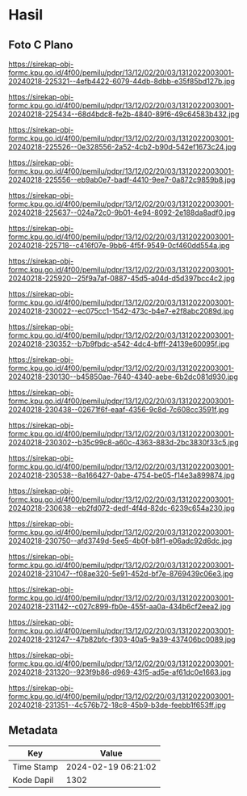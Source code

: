 # Hasil

## Foto C Plano

https://sirekap-obj-formc.kpu.go.id/4f00/pemilu/pdpr/13/12/02/20/03/1312022003001-20240218-225321--4efb4422-6079-44db-8dbb-e35f85bd127b.jpg

https://sirekap-obj-formc.kpu.go.id/4f00/pemilu/pdpr/13/12/02/20/03/1312022003001-20240218-225434--68d4bdc8-fe2b-4840-89f6-49c64583b432.jpg

https://sirekap-obj-formc.kpu.go.id/4f00/pemilu/pdpr/13/12/02/20/03/1312022003001-20240218-225526--0e328556-2a52-4cb2-b90d-542ef1673c24.jpg

https://sirekap-obj-formc.kpu.go.id/4f00/pemilu/pdpr/13/12/02/20/03/1312022003001-20240218-225556--eb9ab0e7-badf-4410-9ee7-0a872c9859b8.jpg

https://sirekap-obj-formc.kpu.go.id/4f00/pemilu/pdpr/13/12/02/20/03/1312022003001-20240218-225637--024a72c0-9b01-4e94-8092-2e188da8adf0.jpg

https://sirekap-obj-formc.kpu.go.id/4f00/pemilu/pdpr/13/12/02/20/03/1312022003001-20240218-225718--c416f07e-9bb6-4f5f-9549-0cf460dd554a.jpg

https://sirekap-obj-formc.kpu.go.id/4f00/pemilu/pdpr/13/12/02/20/03/1312022003001-20240218-225920--25f9a7af-0887-45d5-a04d-d5d397bcc4c2.jpg

https://sirekap-obj-formc.kpu.go.id/4f00/pemilu/pdpr/13/12/02/20/03/1312022003001-20240218-230022--ec075cc1-1542-473c-b4e7-e2f8abc2089d.jpg

https://sirekap-obj-formc.kpu.go.id/4f00/pemilu/pdpr/13/12/02/20/03/1312022003001-20240218-230352--b7b9fbdc-a542-4dc4-bfff-24139e60095f.jpg

https://sirekap-obj-formc.kpu.go.id/4f00/pemilu/pdpr/13/12/02/20/03/1312022003001-20240218-230130--b45850ae-7640-4340-aebe-6b2dc081d930.jpg

https://sirekap-obj-formc.kpu.go.id/4f00/pemilu/pdpr/13/12/02/20/03/1312022003001-20240218-230438--02671f6f-eaaf-4356-9c8d-7c608cc3591f.jpg

https://sirekap-obj-formc.kpu.go.id/4f00/pemilu/pdpr/13/12/02/20/03/1312022003001-20240218-230302--b35c99c8-a60c-4363-883d-2bc3830f33c5.jpg

https://sirekap-obj-formc.kpu.go.id/4f00/pemilu/pdpr/13/12/02/20/03/1312022003001-20240218-230538--8a166427-0abe-4754-be05-f14e3a899874.jpg

https://sirekap-obj-formc.kpu.go.id/4f00/pemilu/pdpr/13/12/02/20/03/1312022003001-20240218-230638--eb2fd072-dedf-4f4d-82dc-6239c654a230.jpg

https://sirekap-obj-formc.kpu.go.id/4f00/pemilu/pdpr/13/12/02/20/03/1312022003001-20240218-230750--afd3749d-5ee5-4b0f-b8f1-e06adc92d6dc.jpg

https://sirekap-obj-formc.kpu.go.id/4f00/pemilu/pdpr/13/12/02/20/03/1312022003001-20240218-231047--f08ae320-5e91-452d-bf7e-8769439c06e3.jpg

https://sirekap-obj-formc.kpu.go.id/4f00/pemilu/pdpr/13/12/02/20/03/1312022003001-20240218-231142--c027c899-fb0e-455f-aa0a-434b6cf2eea2.jpg

https://sirekap-obj-formc.kpu.go.id/4f00/pemilu/pdpr/13/12/02/20/03/1312022003001-20240218-231247--47b82bfc-f303-40a5-9a39-437406bc0089.jpg

https://sirekap-obj-formc.kpu.go.id/4f00/pemilu/pdpr/13/12/02/20/03/1312022003001-20240218-231320--923f9b86-d969-43f5-ad5e-af61dc0e1663.jpg

https://sirekap-obj-formc.kpu.go.id/4f00/pemilu/pdpr/13/12/02/20/03/1312022003001-20240218-231351--4c576b72-18c8-45b9-b3de-feebb1f653ff.jpg


## Metadata

| Key        | Value               |
| ---------- | ------------------- |
| Time Stamp | 2024-02-19 06:21:02 |
| Kode Dapil | 1302                |



